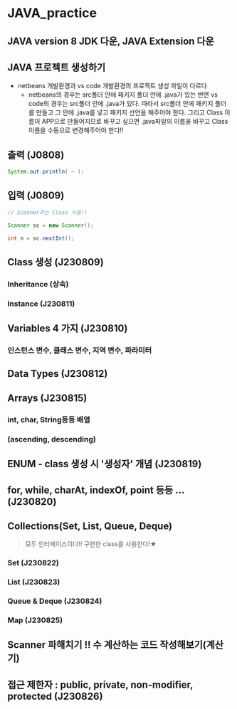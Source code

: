 # JAVA_practice
## JAVA version 8 JDK 다운, JAVA Extension 다운


## JAVA 프로젝트 생성하기 
* netbeans 개발환경과 vs code 개발환경의 프로젝트 생성 파일이 다르다
    * netbeans의 경우는 src폴더 안에 패키지 폴더 안에 .java가 있는 반면
    vs code의 경우는 src폴더 안에 .java가 있다. 따라서 src폴더 안에 패키지 폴더를 만들고 그 안에 .java를 넣고 패키지 선언을 해주어야 한다.
    그리고 Class 이름이 APP으로 만들어지므로 바꾸고 싶으면 .java파일의 이름을 바꾸고 Class 이름을 수동으로 변경해주어야 한다!!

## 출력 (J0808)
```java
System.out.println( ~ );
```


## 입력 (J0809)
```java
// Scanner라는 Class 사용!!

Scanner sc = new Scanner();

int n = sc.nextInt();

```

## Class 생성 (J230809)
### Inheritance (상속)
### Instance (J230811)

## Variables 4 가지 (J230810)
### 인스턴스 변수, 클래스 변수, 지역 변수, 파라미터


## Data Types (J230812)


## Arrays (J230815)
### int, char, String등등 배열
### (ascending, descending)



## ENUM - class 생성 시 '생성자' 개념 (J230819)



## for, while, charAt, indexOf, point 등등 ... (J230820)


## Collections(Set, List, Queue, Deque)
> 모두 인터페이스이다!! 구현한 class를 사용한다!★
### Set (J230822)
### List (J230823)
### Queue & Deque (J230824)
### Map (J230825)

## Scanner 파해치기 !! 수 계산하는 코드 작성해보기(계산기)


## 접근 제한자 : public, private, non-modifier, protected (J230826)



